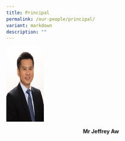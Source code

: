 ```yaml
---
title: Principal
permalink: /our-people/principal/
variant: markdown
description: ""
---
```

<img alt="Principal" height="200" width="100" src="/images/Mr_Jeffrey_Aw.jpeg">

**<center>Mr Jeffrey Aw</center>**



